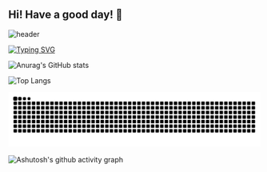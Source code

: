 ## Hi! Have a good day! 👋

![header](https://capsule-render.vercel.app/api?type=wave&color=auto&height=300&section=header&text=capsule%20render&fontSize=90)

[![Typing SVG](https://readme-typing-svg.demolab.com?font=Fira+Code&pause=1000&color=33F7DF&width=435&lines=There+is+JinYu!;Programing+is+life)](https://git.io/typing-svg)

![Anurag's GitHub stats](https://github-readme-stats.vercel.app/api?username=Torchman005&show_icons=true&theme=tokyonight)
<!-- Github统计卡片 -->
<!-- [![Readme Card](https://github-readme-stats.vercel.app/api/pin/?username=Torchman005&repo=github-readme-stats)](https://github.com/Torchman005/github-readme-stats) <!-- 允许仓库置顶超过6个 -->

![Top Langs](https://github-readme-stats.vercel.app/api/top-langs/?username=Torchman005&show_icons=true&theme=tokyonight)  <!-- 使用语言统计 -->

<picture>
  <source media="(prefers-color-scheme: dark)" srcset="https://raw.githubusercontent.com/Torchman005/Torchman005/output/github-contribution-grid-snake-dark.svg">
  <source media="(prefers-color-scheme: light)" srcset="https://raw.githubusercontent.com/Torchman005/Torchman005/output/github-contribution-grid-snake.svg">
  <img alt="github contribution grid snake animation" src="https://raw.githubusercontent.com/Torchman005/Torchman005/output/github-contribution-grid-snake.svg">
</picture>


![Ashutosh's github activity graph](https://github-readme-activity-graph.vercel.app/graph?username=Torchman005&theme=react)












<!--
**Torchman005/Torchman005** is a ✨ _special_ ✨ repository because its `README.md` (this file) appears on your GitHub profile.

Here are some ideas to get you started:

- 🔭 I’m currently working on ...
- 🌱 I’m currently learning ...
- 👯 I’m looking to collaborate on ...
- 🤔 I’m looking for help with ...
- 💬 Ask me about ...
- 📫 How to reach me: ...
- 😄 Pronouns: ...
- ⚡ Fun fact: ...
-->
